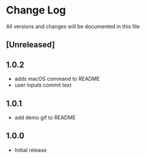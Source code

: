 # Change Log

All versions and changes will be documented in this file

## [Unreleased]

## 1.0.2

- adds macOS command to README
- user inputs commit text

## 1.0.1

- add demo gif to README

## 1.0.0

- Initial release
